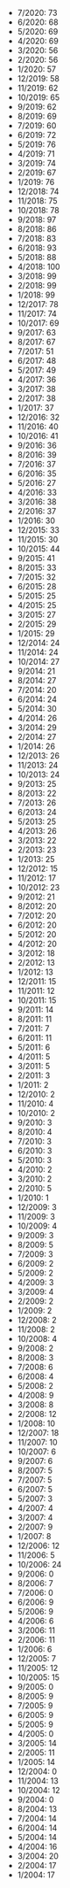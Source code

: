 *  7/2020: 73
*  6/2020: 68
*  5/2020: 69
*  4/2020: 69
*  3/2020: 56
*  2/2020: 56
*  1/2020: 57
*  12/2019: 58
*  11/2019: 62
*  10/2019: 65
*  9/2019: 62
*  8/2019: 69
*  7/2019: 60
*  6/2019: 72
*  5/2019: 76
*  4/2019: 71
*  3/2019: 74
*  2/2019: 67
*  1/2019: 76
*  12/2018: 74
*  11/2018: 75
*  10/2018: 78
*  9/2018: 97
*  8/2018: 86
*  7/2018: 83
*  6/2018: 93
*  5/2018: 88
*  4/2018: 100
*  3/2018: 99
*  2/2018: 99
*  1/2018: 99
*  12/2017: 78
*  11/2017: 74
*  10/2017: 69
*  9/2017: 63
*  8/2017: 67
*  7/2017: 51
*  6/2017: 48
*  5/2017: 49
*  4/2017: 36
*  3/2017: 38
*  2/2017: 38
*  1/2017: 37
*  12/2016: 32
*  11/2016: 40
*  10/2016: 41
*  9/2016: 36
*  8/2016: 39
*  7/2016: 37
*  6/2016: 35
*  5/2016: 27
*  4/2016: 33
*  3/2016: 38
*  2/2016: 37
*  1/2016: 30
*  12/2015: 33
*  11/2015: 30
*  10/2015: 44
*  9/2015: 41
*  8/2015: 33
*  7/2015: 32
*  6/2015: 28
*  5/2015: 25
*  4/2015: 25
*  3/2015: 27
*  2/2015: 29
*  1/2015: 29
*  12/2014: 24
*  11/2014: 24
*  10/2014: 27
*  9/2014: 21
*  8/2014: 27
*  7/2014: 20
*  6/2014: 24
*  5/2014: 30
*  4/2014: 26
*  3/2014: 29
*  2/2014: 27
*  1/2014: 26
*  12/2013: 26
*  11/2013: 24
*  10/2013: 24
*  9/2013: 25
*  8/2013: 22
*  7/2013: 26
*  6/2013: 24
*  5/2013: 25
*  4/2013: 26
*  3/2013: 22
*  2/2013: 23
*  1/2013: 25
*  12/2012: 15
*  11/2012: 17
*  10/2012: 23
*  9/2012: 21
*  8/2012: 20
*  7/2012: 20
*  6/2012: 20
*  5/2012: 20
*  4/2012: 20
*  3/2012: 18
*  2/2012: 13
*  1/2012: 13
*  12/2011: 15
*  11/2011: 12
*  10/2011: 15
*  9/2011: 14
*  8/2011: 11
*  7/2011: 7
*  6/2011: 11
*  5/2011: 6
*  4/2011: 5
*  3/2011: 5
*  2/2011: 3
*  1/2011: 2
*  12/2010: 2
*  11/2010: 4
*  10/2010: 2
*  9/2010: 3
*  8/2010: 4
*  7/2010: 3
*  6/2010: 3
*  5/2010: 3
*  4/2010: 2
*  3/2010: 2
*  2/2010: 5
*  1/2010: 1
*  12/2009: 3
*  11/2009: 3
*  10/2009: 4
*  9/2009: 3
*  8/2009: 5
*  7/2009: 3
*  6/2009: 2
*  5/2009: 2
*  4/2009: 3
*  3/2009: 4
*  2/2009: 2
*  1/2009: 2
*  12/2008: 2
*  11/2008: 2
*  10/2008: 4
*  9/2008: 2
*  8/2008: 3
*  7/2008: 6
*  6/2008: 4
*  5/2008: 2
*  4/2008: 9
*  3/2008: 8
*  2/2008: 12
*  1/2008: 10
*  12/2007: 18
*  11/2007: 10
*  10/2007: 6
*  9/2007: 6
*  8/2007: 5
*  7/2007: 5
*  6/2007: 5
*  5/2007: 3
*  4/2007: 4
*  3/2007: 4
*  2/2007: 9
*  1/2007: 8
*  12/2006: 12
*  11/2006: 5
*  10/2006: 24
*  9/2006: 0
*  8/2006: 7
*  7/2006: 0
*  6/2006: 9
*  5/2006: 9
*  4/2006: 6
*  3/2006: 11
*  2/2006: 11
*  1/2006: 6
*  12/2005: 7
*  11/2005: 12
*  10/2005: 15
*  9/2005: 0
*  8/2005: 9
*  7/2005: 9
*  6/2005: 9
*  5/2005: 9
*  4/2005: 0
*  3/2005: 14
*  2/2005: 11
*  1/2005: 14
*  12/2004: 0
*  11/2004: 13
*  10/2004: 12
*  9/2004: 0
*  8/2004: 13
*  7/2004: 14
*  6/2004: 14
*  5/2004: 14
*  4/2004: 16
*  3/2004: 20
*  2/2004: 17
*  1/2004: 17